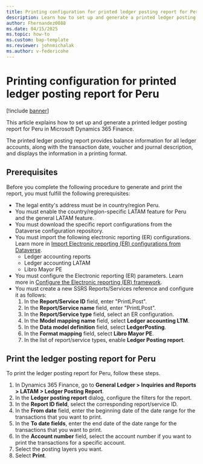 ```yaml
---
title: Printing configuration for printed ledger posting report for Peru
description: Learn how to set up and generate a printed ledger posting report for Peru in Microsoft Dynamics 365 Finance.
author: Fhernandez0088
ms.date: 04/15/2025
ms.topic: how-to
ms.custom: bap-template
ms.reviewer: johnmichalak
ms.author: v-federicohe
---
```


# Printing configuration for printed ledger posting report for Peru

[!include [banner](../../includes/banner.md)]

This article explains how to set up and generate a printed ledger posting report for Peru in Microsoft Dynamics 365 Finance.

The printed ledger posting report provides balance information for all ledger accounts, along with the transaction date, voucher and journal description, and displays the information in a printing format.

## Prerequisites

Before you complete the following procedure to generate and print the report, you must fulfill the following prerequisites:  
- The legal entity's address must be in country/region Peru.
- You must enable the country/region-specific LATAM feature for Peru and the general LATAM feature.
- You must download the specific report configurations from the Dataverse configuration repository. 
- You must import the following electronic reporting (ER) configurations. Learn more in [Import Electronic reporting (ER) configurations from Dataverse](/dynamics365/finance/localizations/global/workspace/gsw-import-er-config-dataverse).
    - Ledger accounting reports
    - Ledger accounting LATAM
    - Libro Mayor PE
- You must configure the Electronic reporting (ER) parameters. Learn more in [Configure the Electronic reporting (ER) framework](../../../fin-ops-core/dev-itpro/analytics/electronic-reporting-er-configure-parameters.md).
- You must create a new SSRS Reports/Services reference and configure it as follows:
    1. In the **Report/Service ID** field, enter "PrintLPost".
    1. In the **Report/Service name** field, enter "PrintLPost".
    1. In the **Report/Service type** field, select an ER configuration.
    1. In the **Model mapping name** field, select **Ledger accounting LTM**.
    1. In the **Data model definition** field, select **LedgerPosting**.
    1. In the **Format mapping** field, select **Libro Mayor PE**.
    1. In the list of report/service types, enable **Ledger Posting report**.

## Print the ledger posting report for Peru

To print the ledger posting report for Peru, follow these steps.

1. In Dynamics 365 Finance, go to **General Ledger > Inquiries and Reports > LATAM > Ledger Posting Report**.
1. In the **Ledger posting report** dialog, configure the filters for the report.
1. In the **Report ID field**, select the corresponding report/service ID.
1. In the **From date** field, enter the beginning date of the date range for the transactions that you want to print.
1. In the **To date fields**, enter the end date of the date range for the transactions that you want to print.
1. In the **Account number** field, select the account number if you want to print the transactions for a specific account.
1. Select the posting layers you want.
1. Select **Print**.
